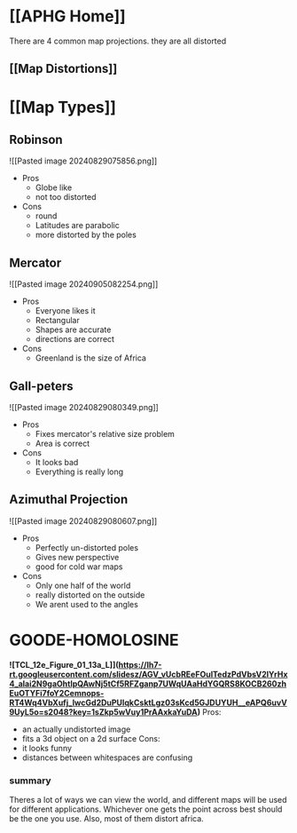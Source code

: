# [[APHG Home]]

There are 4 common map projections. they are all distorted
## [[Map Distortions]]
# [[Map Types]]
## Robinson 
![[Pasted image 20240829075856.png]]
- Pros
	- Globe like
	- not too distorted
- Cons
	- round
	- Latitudes are parabolic
	- more distorted by the poles
## Mercator
 ![[Pasted image 20240905082254.png]]
- Pros
	- Everyone likes it
	- Rectangular
	- Shapes are accurate
	- directions are correct
- Cons
	- Greenland is the size of Africa
## Gall-peters
![[Pasted image 20240829080349.png]]
- Pros
	- Fixes mercator's relative size problem
	- Area is correct
- Cons
	- It looks bad
	- Everything is really long
## Azimuthal Projection
![[Pasted image 20240829080607.png]]
- Pros
	- Perfectly un-distorted poles
	- Gives new perspective
	- good for cold war maps
- Cons
	- Only one half of the world
	- really distorted on the outside
	- We arent used to the angles
# GOODE-HOMOLOSINE
**![TCL_12e_Figure_01_13a_L]](https://lh7-rt.googleusercontent.com/slidesz/AGV_vUcbREeFOuITedzPdVbsV2lYrHx4_alai2N9gaOhtlpQAwNj5tCf5RFZganp7UWqUAaHdYGQRS8KOCB260zhEuOTYFi7foY2Cemnops-RT4Wq4VbXufj_IwcGd2DuPUIqkCsktLgz03sKcd5GJDUYUH__eAPQ6uvV9UyL5o=s2048?key=1sZkp5wVuy1PrAAxkaYuDA)**
Pros:
- an actually undistorted image
- fits a 3d object on a 2d surface
Cons:
- it looks funny
- distances between whitespaces are confusing

### summary
Theres a lot of ways we can view the world, and different maps will be used for different applications. Whichever one gets the point across best should be the one you use. Also, most of them distort africa.